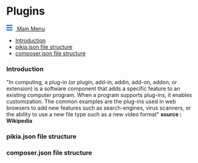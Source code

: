 # Plugins

[![alt return](https://raw.githubusercontent.com/fiesta-framework/Art/master/Resources/signs.png) Main Menu](https://gitlab.com/lighty/Docs/tree/3.2/#index)

- [Introduction](#introduction)
- [pikia.json file structure](#pikia-json-file-structure)
- [composer.json file structure](#composer-json-file-structure)

### Introduction
"In computing, a plug-in (or plugin, add-in, addin, add-on, addon, or extension) is a software component that adds a specific feature to an existing computer program. When a program supports plug-ins, it enables customization. The common examples are the plug-ins used in web browsers to add new features such as search-engines, virus scanners, or the ability to use a new file type such as a new video format" **source : Wikipedia**

### pikia.json file structure
### composer.json file structure